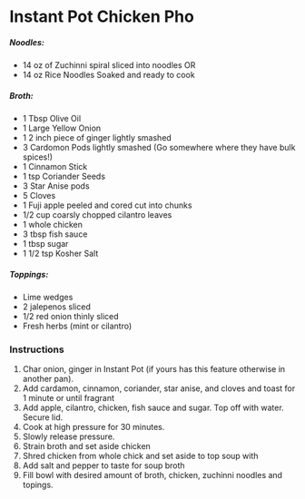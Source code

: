 # Instant Pot Chicken Pho
##### Noodles:
- 14 oz of Zuchinni spiral sliced into noodles 
OR
- 14 oz Rice Noodles Soaked and ready to cook

##### Broth:
- 1 Tbsp Olive Oil
- 1 Large Yellow Onion
- 1 2 inch piece of ginger lightly smashed
- 3 Cardomon Pods lightly smashed (Go somewhere where they have bulk spices!)
- 1 Cinnamon Stick
- 1 tsp Coriander Seeds
- 3 Star Anise pods
- 5 Cloves
- 1 Fuji apple peeled and cored cut into chunks
- 1/2 cup coarsly chopped cilantro leaves
- 1 whole chicken
- 3 tbsp fish sauce
- 1 tbsp sugar
- 1 1/2 tsp Kosher Salt

##### Toppings:
- Lime wedges
- 2 jalepenos sliced
- 1/2 red onion thinly sliced
- Fresh herbs (mint or cilantro)


### Instructions
1. Char onion, ginger in Instant Pot (if yours has this feature otherwise in another pan).
2. Add cardamon, cinnamon, coriander, star anise, and cloves and toast for 1 minute or until fragrant
3. Add apple, cilantro, chicken, fish sauce and sugar. Top off with water. Secure lid. 
4. Cook at high pressure for 30 minutes.
5. Slowly release pressure.
6. Strain broth and set aside chicken
7. Shred chicken from whole chick and set aside to top soup with
8. Add salt and pepper to taste for soup broth
9. Fill bowl with desired amount of broth, chicken, zuchinni noodles and topings.
